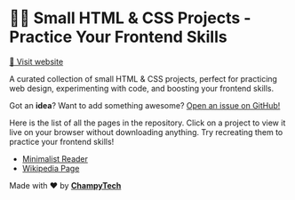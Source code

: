 # 👩‍💻 Small HTML & CSS Projects - Practice Your Frontend Skills

<a href="https://champytech.github.io/small-html-projects/">🔗 Visit website</a>

A curated collection of small HTML & CSS projects, perfect for practicing web design, experimenting with code, and boosting your frontend skills.

Got an <b>idea</b>? Want to add something awesome? <a href="https://github.com/ChampyTech/small-html-projects/issues/new" target="_blank">Open an issue on GitHub!</a>

Here is the list of all the pages in the repository. Click on a project to view it live on your browser without downloading anything. Try recreating them to practice your frontend skills!

- <a href="./Minimalist Reader/index.html" target="_blank">Minimalist Reader</a>
- <a href="./Wikipedia Page/index.html" target="_blank">Wikipedia Page</a>

Made with ❤️ by <b><a href="https://github.com/ChampyTech" target="_blank">ChampyTech</a></b>